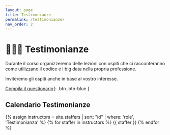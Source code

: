 ```yaml
---
layout: page
title: Testimonianze
permalink: /testimonianze/
nav_order: 2
---
```


# 🧑🏻‍🚀 Testimonianze

Durante il corso organizzeremo delle lezioni con ospiti che ci racconteranno come utilizzano il codice e i big data nella propria professione. 

Inviteremo gli ospiti anche in base al vostro interesse. 


[Compila il questionario](https://forms.gle/mhM5UTpVq8EkPz368){: .btn .btn-blue }


## Calendario Testimonianze


{% assign instructors = site.staffers | sort: "id" | where: 'role', 'Testimonianza' %}
{% for staffer in instructors %}
{{ staffer }}
{% endfor %}